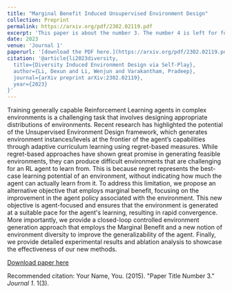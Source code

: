 ```yaml
---
title: "Marginal Benefit Induced Unsupervised Environment Design"
collection: Preprint
permalink: https://arxiv.org/pdf/2302.02119.pdf
excerpt: 'This paper is about the number 3. The number 4 is left for future work.'
date: 2023
venue: 'Journal 1'
paperurl: '[download the PDF here.](https://arxiv.org/pdf/2302.02119.pdf)'
citation: '@article{li2023diversity,
  title={Diversity Induced Environment Design via Self-Play},
  author={Li, Dexun and Li, Wenjun and Varakantham, Pradeep},
  journal={arXiv preprint arXiv:2302.02119},
  year={2023}
}'
---
```

Training generally capable Reinforcement Learning agents in complex environments is a challenging task that involves designing appropriate distributions of environments. Recent research has highlighted the potential of the Unsupervised Environment Design framework, which generates environment instances/levels at the frontier of the agent’s capabilities through adaptive curriculum learning using regret-based measures. While regret-based approaches have shown great promise in generating feasible environments, they can produce difficult environments that are challenging for an RL agent to learn from. This is because regret represents the best-case learning potential of an environment, without indicating how much the agent can actually learn from it. To address this limitation, we propose an alternative objective that employs marginal benefit, focusing on the improvement in the agent policy associated with the environment. This new objective is agent-focused and ensures that the environment is generated at a suitable pace for the agent's learning, resulting in rapid convergence. More importantly, we provide a closed-loop controlled environment generation approach that employs the Marginal Benefit and a new notion of environment diversity to improve the generalizability of the agent. Finally, we provide detailed experimental results and ablation analysis to showcase the effectiveness of our new methods.

[Download paper here](http://academicpages.github.io/files/paper3.pdf)

Recommended citation: Your Name, You. (2015). "Paper Title Number 3." <i>Journal 1</i>. 1(3).
